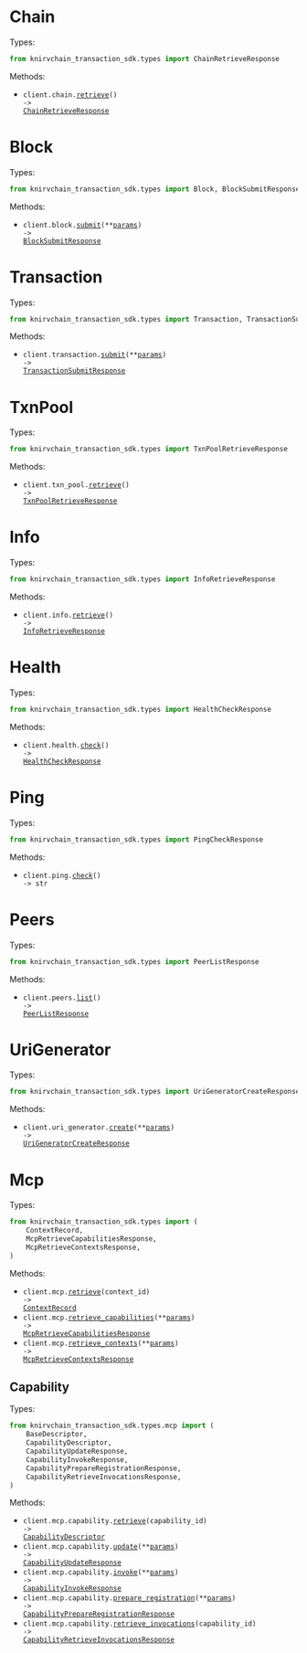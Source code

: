 # Chain

Types:

```python
from knirvchain_transaction_sdk.types import ChainRetrieveResponse
```

Methods:

- <code title="get /chain">client.chain.<a href="./src/knirvchain_transaction_sdk/resources/chain.py">retrieve</a>() -> <a href="./src/knirvchain_transaction_sdk/types/chain_retrieve_response.py">ChainRetrieveResponse</a></code>

# Block

Types:

```python
from knirvchain_transaction_sdk.types import Block, BlockSubmitResponse
```

Methods:

- <code title="post /block">client.block.<a href="./src/knirvchain_transaction_sdk/resources/block.py">submit</a>(\*\*<a href="src/knirvchain_transaction_sdk/types/block_submit_params.py">params</a>) -> <a href="./src/knirvchain_transaction_sdk/types/block_submit_response.py">BlockSubmitResponse</a></code>

# Transaction

Types:

```python
from knirvchain_transaction_sdk.types import Transaction, TransactionSubmitResponse
```

Methods:

- <code title="post /transaction">client.transaction.<a href="./src/knirvchain_transaction_sdk/resources/transaction.py">submit</a>(\*\*<a href="src/knirvchain_transaction_sdk/types/transaction_submit_params.py">params</a>) -> <a href="./src/knirvchain_transaction_sdk/types/transaction_submit_response.py">TransactionSubmitResponse</a></code>

# TxnPool

Types:

```python
from knirvchain_transaction_sdk.types import TxnPoolRetrieveResponse
```

Methods:

- <code title="get /txn_pool">client.txn_pool.<a href="./src/knirvchain_transaction_sdk/resources/txn_pool.py">retrieve</a>() -> <a href="./src/knirvchain_transaction_sdk/types/txn_pool_retrieve_response.py">TxnPoolRetrieveResponse</a></code>

# Info

Types:

```python
from knirvchain_transaction_sdk.types import InfoRetrieveResponse
```

Methods:

- <code title="get /info">client.info.<a href="./src/knirvchain_transaction_sdk/resources/info.py">retrieve</a>() -> <a href="./src/knirvchain_transaction_sdk/types/info_retrieve_response.py">InfoRetrieveResponse</a></code>

# Health

Types:

```python
from knirvchain_transaction_sdk.types import HealthCheckResponse
```

Methods:

- <code title="get /health">client.health.<a href="./src/knirvchain_transaction_sdk/resources/health.py">check</a>() -> <a href="./src/knirvchain_transaction_sdk/types/health_check_response.py">HealthCheckResponse</a></code>

# Ping

Types:

```python
from knirvchain_transaction_sdk.types import PingCheckResponse
```

Methods:

- <code title="get /ping">client.ping.<a href="./src/knirvchain_transaction_sdk/resources/ping.py">check</a>() -> str</code>

# Peers

Types:

```python
from knirvchain_transaction_sdk.types import PeerListResponse
```

Methods:

- <code title="get /peers">client.peers.<a href="./src/knirvchain_transaction_sdk/resources/peers.py">list</a>() -> <a href="./src/knirvchain_transaction_sdk/types/peer_list_response.py">PeerListResponse</a></code>

# UriGenerator

Types:

```python
from knirvchain_transaction_sdk.types import UriGeneratorCreateResponse
```

Methods:

- <code title="post /uriGenerator">client.uri_generator.<a href="./src/knirvchain_transaction_sdk/resources/uri_generator.py">create</a>(\*\*<a href="src/knirvchain_transaction_sdk/types/uri_generator_create_params.py">params</a>) -> <a href="./src/knirvchain_transaction_sdk/types/uri_generator_create_response.py">UriGeneratorCreateResponse</a></code>

# Mcp

Types:

```python
from knirvchain_transaction_sdk.types import (
    ContextRecord,
    McpRetrieveCapabilitiesResponse,
    McpRetrieveContextsResponse,
)
```

Methods:

- <code title="get /mcp/context/{context_id}">client.mcp.<a href="./src/knirvchain_transaction_sdk/resources/mcp/mcp.py">retrieve</a>(context_id) -> <a href="./src/knirvchain_transaction_sdk/types/context_record.py">ContextRecord</a></code>
- <code title="get /mcp/capabilities">client.mcp.<a href="./src/knirvchain_transaction_sdk/resources/mcp/mcp.py">retrieve_capabilities</a>(\*\*<a href="src/knirvchain_transaction_sdk/types/mcp_retrieve_capabilities_params.py">params</a>) -> <a href="./src/knirvchain_transaction_sdk/types/mcp_retrieve_capabilities_response.py">McpRetrieveCapabilitiesResponse</a></code>
- <code title="get /mcp/contexts">client.mcp.<a href="./src/knirvchain_transaction_sdk/resources/mcp/mcp.py">retrieve_contexts</a>(\*\*<a href="src/knirvchain_transaction_sdk/types/mcp_retrieve_contexts_params.py">params</a>) -> <a href="./src/knirvchain_transaction_sdk/types/mcp_retrieve_contexts_response.py">McpRetrieveContextsResponse</a></code>

## Capability

Types:

```python
from knirvchain_transaction_sdk.types.mcp import (
    BaseDescriptor,
    CapabilityDescriptor,
    CapabilityUpdateResponse,
    CapabilityInvokeResponse,
    CapabilityPrepareRegistrationResponse,
    CapabilityRetrieveInvocationsResponse,
)
```

Methods:

- <code title="get /mcp/capability/{capability_id}">client.mcp.capability.<a href="./src/knirvchain_transaction_sdk/resources/mcp/capability.py">retrieve</a>(capability_id) -> <a href="./src/knirvchain_transaction_sdk/types/mcp/capability_descriptor.py">CapabilityDescriptor</a></code>
- <code title="post /mcp/capability/update">client.mcp.capability.<a href="./src/knirvchain_transaction_sdk/resources/mcp/capability.py">update</a>(\*\*<a href="src/knirvchain_transaction_sdk/types/mcp/capability_update_params.py">params</a>) -> <a href="./src/knirvchain_transaction_sdk/types/mcp/capability_update_response.py">CapabilityUpdateResponse</a></code>
- <code title="post /mcp/capability/invoke">client.mcp.capability.<a href="./src/knirvchain_transaction_sdk/resources/mcp/capability.py">invoke</a>(\*\*<a href="src/knirvchain_transaction_sdk/types/mcp/capability_invoke_params.py">params</a>) -> <a href="./src/knirvchain_transaction_sdk/types/mcp/capability_invoke_response.py">CapabilityInvokeResponse</a></code>
- <code title="post /mcp/capability/prepare_registration">client.mcp.capability.<a href="./src/knirvchain_transaction_sdk/resources/mcp/capability.py">prepare_registration</a>(\*\*<a href="src/knirvchain_transaction_sdk/types/mcp/capability_prepare_registration_params.py">params</a>) -> <a href="./src/knirvchain_transaction_sdk/types/mcp/capability_prepare_registration_response.py">CapabilityPrepareRegistrationResponse</a></code>
- <code title="get /mcp/capability/{capability_id}/invocations">client.mcp.capability.<a href="./src/knirvchain_transaction_sdk/resources/mcp/capability.py">retrieve_invocations</a>(capability_id) -> <a href="./src/knirvchain_transaction_sdk/types/mcp/capability_retrieve_invocations_response.py">CapabilityRetrieveInvocationsResponse</a></code>
